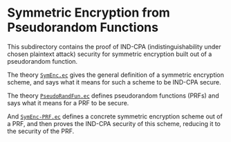 Symmetric Encryption from Pseudorandom Functions
====================================================================

This subdirectory contains the proof of IND-CPA (indistinguishability
under chosen plaintext attack) security for symmetric encryption built
out of a pseudorandom function.

The theory [`SymEnc.ec`](SymEnc.ec) gives the
general definition of a symmetric encryption scheme, and says what it
means for such a scheme to be IND-CPA secure.

The theory [`PseudoRandFun.ec`](../master/encryption/PseudoRandFun.ec)
defines pseudorandom functions (PRFs) and says what it means
for a PRF to be secure.

And [`SymEnc-PRF.ec`](../master/encryption/SymEnc-PRF.ec`) defines a
concrete symmetric encryption scheme out of a PRF, and then proves the
IND-CPA security of this scheme, reducing it to the security of the
PRF.

